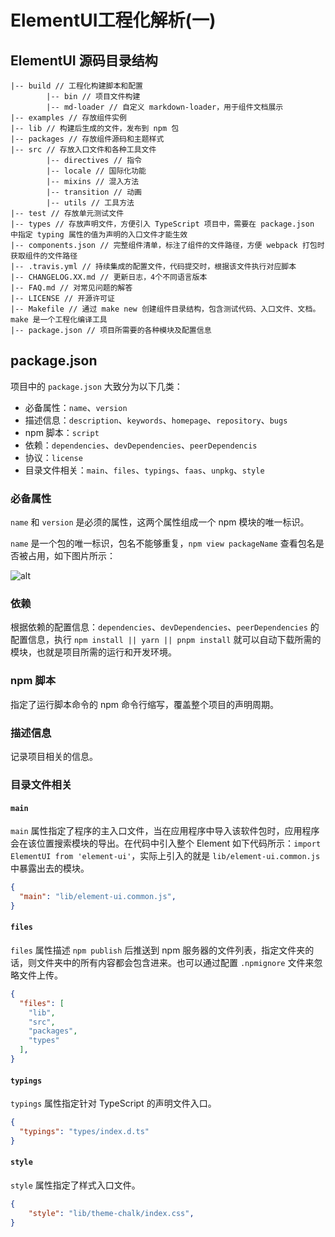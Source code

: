 # ElementUI工程化解析(一)

## ElementUI 源码目录结构

```
|-- build // 工程化构建脚本和配置
		|-- bin // 项目文件构建
		|-- md-loader // 自定义 markdown-loader，用于组件文档展示
|-- examples // 存放组件实例
|-- lib // 构建后生成的文件，发布到 npm 包
|-- packages // 存放组件源码和主题样式
|-- src // 存放入口文件和各种工具文件
		|-- directives // 指令
		|-- locale // 国际化功能
		|-- mixins // 混入方法
		|-- transition // 动画
		|-- utils // 工具方法
|-- test // 存放单元测试文件
|-- types // 存放声明文件，方便引入 TypeScript 项目中，需要在 package.json 中指定 typing 属性的值为声明的入口文件才能生效
|-- components.json // 完整组件清单，标注了组件的文件路径，方便 webpack 打包时获取组件的文件路径
|-- .travis.yml // 持续集成的配置文件，代码提交时，根据该文件执行对应脚本
|-- CHANGELOG.XX.md // 更新日志，4个不同语言版本
|-- FAQ.md // 对常见问题的解答
|-- LICENSE // 开源许可证
|-- Makefile // 通过 make new 创建组件目录结构，包含测试代码、入口文件、文档。make 是一个工程化编译工具
|-- package.json // 项目所需要的各种模块及配置信息
```

## package.json

项目中的 `package.json` 大致分为以下几类：

- 必备属性：`name`、`version`
- 描述信息：`description`、`keywords`、`homepage`、`repository`、`bugs`
- npm 脚本：`script`
- 依赖：`dependencies`、`devDependencies`、`peerDependencis`
- 协议：`license`
- 目录文件相关：`main`、`files`、`typings`、`faas`、`unpkg`、`style`

### 必备属性

`name` 和 `version` 是必须的属性，这两个属性组成一个 npm 模块的唯一标识。

`name` 是一个包的唯一标识，包名不能够重复，`npm view packageName` 查看包名是否被占用，如下图片所示：

![alt](https://cdn.jsdelivr.net/gh/LauGaHo/blog-img@master/uPic/x4Z1ai.png)

### 依赖

根据依赖的配置信息：`dependencies`、`devDependencies`、`peerDependencies` 的配置信息，执行 `npm install || yarn || pnpm install` 就可以自动下载所需的模块，也就是项目所需的运行和开发环境。

### npm 脚本

指定了运行脚本命令的 npm 命令行缩写，覆盖整个项目的声明周期。

### 描述信息

记录项目相关的信息。

### 目录文件相关

#### `main`

`main` 属性指定了程序的主入口文件，当在应用程序中导入该软件包时，应用程序会在该位置搜索模块的导出。在代码中引入整个 Element 如下代码所示：`import ElementUI from 'element-ui'`，实际上引入的就是 `lib/element-ui.common.js` 中暴露出去的模块。

```json
{
  "main": "lib/element-ui.common.js",
}
```

#### `files`

`files` 属性描述 `npm publish` 后推送到 npm 服务器的文件列表，指定文件夹的话，则文件夹中的所有内容都会包含进来。也可以通过配置 `.npmignore` 文件来忽略文件上传。

```json
{
  "files": [
    "lib",
    "src",
    "packages",
    "types"
  ],
}
```

#### `typings`

`typings` 属性指定针对 TypeScript 的声明文件入口。

```json
{
  "typings": "types/index.d.ts"
}
```

#### `style`

`style` 属性指定了样式入口文件。

```json
{
    "style": "lib/theme-chalk/index.css",
}
```

